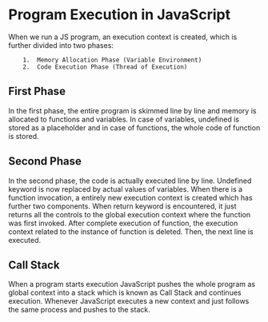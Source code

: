 # Program Execution in JavaScript

When we run a JS program, an execution context is created, which is further divided into two phases:

        1.  Memory Allocation Phase (Variable Environment)
        2.  Code Execution Phase (Thread of Execution)

## First Phase

In the first phase, the entire program is skimmed line by line and memory is allocated to functions and variables. In case of variables, undefined is stored as a placeholder and in case of functions, the whole code of function is stored.

## Second Phase

In the second phase, the code is actually executed line by line. Undefined keyword is now replaced by actual values of variables. When there is a function invocation, a entirely new execution context is created which has further two components. When return keyword is encountered, it just returns all the controls to the global execution context where the function was first invoked. After complete execution of function, the execution context related to the instance of function is deleted. Then, the next line is executed.

## Call Stack

When a program starts execution JavaScript pushes the whole program as global context into a stack which is known as Call Stack and continues execution. Whenever JavaScript executes a new context and just follows the same process and pushes to the stack.
